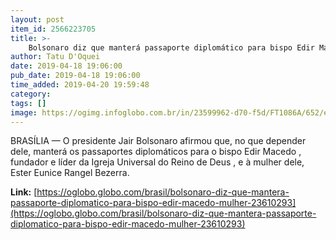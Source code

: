 ```yaml
---
layout: post
item_id: 2566223705
title: >-
    Bolsonaro diz que manterá passaporte diplomático para bispo Edir Macedo e mulher
author: Tatu D'Oquei
date: 2019-04-18 19:06:00
pub_date: 2019-04-18 19:06:00
time_added: 2019-04-20 19:59:48
category: 
tags: []
image: https://ogimg.infoglobo.com.br/in/23599962-d70-f5d/FT1086A/652/edirmacedo.jpg
---
```


BRASÍLIA — O presidente Jair Bolsonaro afirmou que, no que depender dele, manterá os passaportes diplomáticos para o bispo Edir Macedo , fundador e líder da Igreja Universal do Reino de Deus , e à mulher dele, Ester Eunice Rangel Bezerra.

**Link:** [https://oglobo.globo.com/brasil/bolsonaro-diz-que-mantera-passaporte-diplomatico-para-bispo-edir-macedo-mulher-23610293](https://oglobo.globo.com/brasil/bolsonaro-diz-que-mantera-passaporte-diplomatico-para-bispo-edir-macedo-mulher-23610293)

